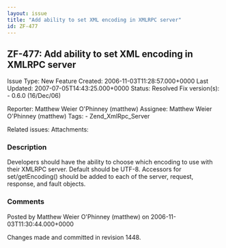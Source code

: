```yaml
---
layout: issue
title: "Add ability to set XML encoding in XMLRPC server"
id: ZF-477
---
```


ZF-477: Add ability to set XML encoding in XMLRPC server
--------------------------------------------------------

 Issue Type: New Feature Created: 2006-11-03T11:28:57.000+0000 Last Updated: 2007-07-05T14:43:25.000+0000 Status: Resolved Fix version(s): - 0.6.0 (16/Dec/06)
 
 Reporter:  Matthew Weier O'Phinney (matthew)  Assignee:  Matthew Weier O'Phinney (matthew)  Tags: - Zend\_XmlRpc\_Server
 
 Related issues: 
 Attachments: 
### Description

Developers should have the ability to choose which encoding to use with their XMLRPC server. Default should be UTF-8. Accessors for set/getEncoding() should be added to each of the server, request, response, and fault objects.

 

 

### Comments

Posted by Matthew Weier O'Phinney (matthew) on 2006-11-03T11:30:44.000+0000

Changes made and committed in revision 1448.

 

 